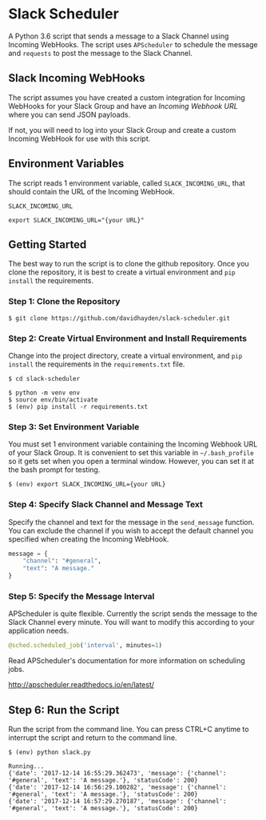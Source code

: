 # Slack Scheduler

A Python 3.6 script that sends a message to a Slack Channel using Incoming WebHooks. The script uses `APScheduler` to schedule the message and `requests` to post the message to the Slack Channel.

## Slack Incoming WebHooks

The script assumes you have created a custom integration for Incoming WebHooks for your Slack Group and have an *Incoming Webhook URL* where you can send JSON payloads.

If not, you will need to log into your Slack Group and create a custom Incoming WebHook for use with this script.

## Environment Variables

The script reads 1 environment variable, called `SLACK_INCOMING_URL`, that should contain the URL of the Incoming WebHook.

```
SLACK_INCOMING_URL
```

```
export SLACK_INCOMING_URL="{your URL}"
```

## Getting Started

The best way to run the script is to clone the github repository. Once you clone the repository, it is best to create a virtual environment and `pip install` the requirements.

### Step 1: Clone the Repository

```
$ git clone https://github.com/davidhayden/slack-scheduler.git
```

### Step 2: Create Virtual Environment and Install Requirements

Change into the project directory, create a virtual environment, and `pip install` the requirements in the `requirements.txt` file.

```
$ cd slack-scheduler

$ python -m venv env
$ source env/bin/activate
$ (env) pip install -r requirements.txt
```

### Step 3: Set Environment Variable

You must set 1 environment variable containing the Incoming Webhook URL of your Slack Group. It is convenient to set this variable in `~/.bash_profile` so it gets set when you open a terminal window. However, you can set it at the bash prompt for testing.

```
$ (env) export SLACK_INCOMING_URL={your URL}
```

### Step 4: Specify Slack Channel and Message Text

Specify the channel and text for the message in the `send_message` function. You can exclude the channel if you wish to accept the default channel you specified when creating the Incoming WebHook.

```py
message = {
    "channel": "#general",
    "text": "A message."
}
```

### Step 5: Specify the Message Interval

APScheduler is quite flexible. Currently the script sends the message to the Slack Channel every minute. You will want to modify this according to your application needs.

```py
@sched.scheduled_job('interval', minutes=1)
```

Read APScheduler's documentation for more information on scheduling jobs.

http://apscheduler.readthedocs.io/en/latest/

## Step 6: Run the Script

Run the script from the command line. You can press CTRL+C anytime to interrupt the script and return to the command line.

```
$ (env) python slack.py

Running...
{'date': '2017-12-14 16:55:29.362473', 'message': {'channel': '#general', 'text': 'A message.'}, 'statusCode': 200}
{'date': '2017-12-14 16:56:29.100282', 'message': {'channel': '#general', 'text': 'A message.'}, 'statusCode': 200}
{'date': '2017-12-14 16:57:29.270187', 'message': {'channel': '#general', 'text': 'A message.'}, 'statusCode': 200}
```
